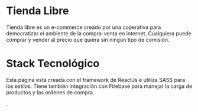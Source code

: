 # Tienda Libre

Tienda libre es un e-commerce creado por una coperativa para democratizar el ambiente de la compra-venta en internet. Cualquiera puede comprar y vender al precio que quiera sin ningún tipo de comisión.

# Stack Tecnológico

Esta página esta creada con el framework de ReactJs e utiliza SASS para los estilos. Tiene también integración con Firebase para manejar la carga de productos y las ordenes de compra. 

.